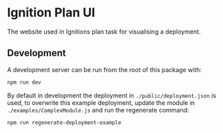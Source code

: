 # Ignition Plan UI

The website used in Ignitions plan task for visualising a deployment.

## Development

A development server can be run from the root of this package with:

```sh
npm run dev
```

By default in development the deployment in `./public/deployment.json` is used,
to overwrite this example deployment, update the module in
`./examples/ComplexModule.js` and run the regenerate command:

```sh
npm run regenerate-deployment-example
```

